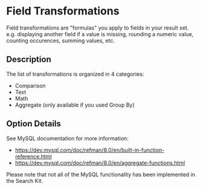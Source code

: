# Field Transformations 

Field transformations are "formulas" you apply to fields in your result set. e.g. displaying another field if a value is missing, rounding a numeric value, counting occurences, summing values, etc.

## Description

The list of transformations is organized in 4 categories:

- Comparison
- Text
- Math
- Aggregate (only available if you used Group By)

## Option Details

See MySQL documentation for more information:

- https://dev.mysql.com/doc/refman/8.0/en/built-in-function-reference.html
- https://dev.mysql.com/doc/refman/8.0/en/aggregate-functions.html

Please note that not all of the MySQL functionality has been implemented in the Search Kit.

